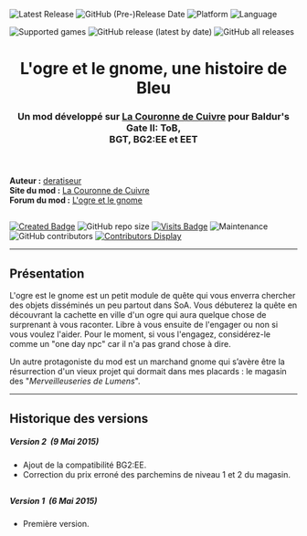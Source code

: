 
![Latest Release](https://img.shields.io/github/v/release/GwendolyneFreddy/L-Ogre-et-le-Gnome?include_prereleases&color=gold)<a name="top" id="top"> </a>
![GitHub (Pre-)Release Date](https://img.shields.io/github/release-date-pre/GwendolyneFreddy/L-Ogre-et-le-Gnome?color=gold&label=date)
![Platform](https://img.shields.io/static/v1?label=plateformes&message=windows%20%7C%20macOS%20%7C%20linux%20%7C%20Project%20Infinity&color=informational)
![Language](https://img.shields.io/static/v1?label=langues&message=Fran%C3%A7ais&color=limegreen)

![Supported games](https://img.shields.io/static/v1?label=jeux%20support%C3%A9s&message=BGII:ToB%20%7C%20BGT%20%7C%20BG2%3AEE%20%7C%20EET&color=dodgerblue)
![GitHub release (latest by date)](https://img.shields.io/github/downloads/GwendolyneFreddy/L-Ogre-et-le-Gnome/latest/total?color=gold&label=downloads%20latest%20release%20-%20t%C3%A9l%C3%A9chargements%20dernière%20version&style=plastic)
![GitHub all releases](https://img.shields.io/github/downloads/GwendolyneFreddy/L-Ogre-et-le-Gnome/total?label=out%20of%20-%20sur%20un%20total%20de&color=yellow&style=plastic)


<div align="center"><h1>L'ogre et le gnome, une histoire de Bleu</h1>

<h3>Un mod développé sur <a href="https://www.baldursgateworld.fr">La Couronne de Cuivre</a> pour Baldur's Gate II: ToB,<br>
BGT, BG2:EE et EET<h3>
</div><br>

**Auteur :** <a href="https://www.baldursgateworld.fr/lacouronne/members/deratiseur.html">deratiseur</a>  
**Site du mod :** <a href="https://www.baldursgateworld.fr/lacouronne/modules-crees-ou-en-cours-de-developpement/">La Couronne de Cuivre</a>  
**Forum du mod :** <a href="https://www.baldursgateworld.fr/lacouronne/l-ogre-et-le-gnome/">L'ogre et le gnome</a>

## 

[![Created Badge](https://badges.pufler.dev/created/GwendolyneFreddy/L-Ogre-et-le-Gnome?style=plastic&label=cr%C3%A9ation)](https://badges.pufler.dev)
![GitHub repo size](https://img.shields.io/github/repo-size/GwendolyneFreddy/L-Ogre-et-le-Gnome?style=plastic&label=taille)
[![Visits Badge](https://badges.pufler.dev/visits/GwendolyneFreddy/L-Ogre-et-le-Gnome?color=cyan&style=plastic&label=visites)](https://badges.pufler.dev) 
![Maintenance](https://img.shields.io/static/v1?label=maintenu%20%3F&message=oui&color=greenlight&style=plastic)
![GitHub contributors](https://img.shields.io/github/contributors/GwendolyneFreddy/L-Ogre-et-le-Gnome?color=blueviolet&label=contributeurs&style=plastic) [![Contributors Display](https://badges.pufler.dev/contributors/GwendolyneFreddy/L-Ogre-et-le-Gnome?size=30&padding=5&bots=true)](https://badges.pufler.dev)


<hr>


## <a name="intro" id="intro"></a>Présentation

L'ogre est le gnome est un petit module de quête qui vous enverra chercher des objets disséminés un peu partout dans SoA. Vous débuterez la quête en découvrant la cachette en ville d'un ogre qui aura quelque chose de surprenant à vous raconter. Libre à vous ensuite de l'engager ou non si vous voulez l'aider. Pour le moment, si vous l'engagez, considérez-le comme un "one day npc" car il n'a pas grand chose à dire.

Un autre protagoniste du mod est un marchand gnome qui s’avère être la résurrection d'un vieux projet qui dormait dans mes placards : le magasin des "*Merveilleuseries de Lumens*".


<hr>


## <a name="versions" id="versions"></a>Historique des versions

##### Version 2 &nbsp;(9 Mai 2015)

- Ajout de la compatibilité BG2:EE.
- Correction du prix erroné des parchemins de niveau 1 et 2 du magasin.

## 

##### Version 1 &nbsp;(6 Mai 2015)

- Première version.
